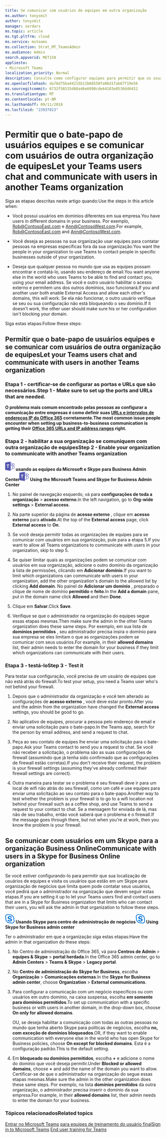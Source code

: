 ```yaml
---
title: Se comunicar com usuários de equipes em outra organização
ms.author: tonysmit
author: tonysmit
manager: serdars
ms.topic: article
ms.tgt.pltfrm: cloud
ms.service: msteams
ms.collection: Strat_MT_TeamsAdmin
ms.audience: Admin
search.appverid: MET150
appliesto:
- Microsoft Teams
localization_priority: Normal
description: Consulte como configurar equipes para permitir que os usuários se comuniquem com usuários de outra organização.
ms.openlocfilehash: da76d75ba44215b11b68550fa06d1fab87f19e56
ms.sourcegitcommit: 6732f56535d60a46e6998cde64103e8530dd6452
ms.translationtype: MT
ms.contentlocale: pt-BR
ms.lasthandoff: 09/11/2018
ms.locfileid: "23937823"
---
```

# <a name="let-your-teams-users-chat-and-communicate-with-users-in-another-teams-organization"></a><span data-ttu-id="6f3be-103">Permitir que o bate-papo de usuários equipes e se comunicar com usuários de outra organização de equipes</span><span class="sxs-lookup"><span data-stu-id="6f3be-103">Let your Teams users chat and communicate with users in another Teams organization</span></span>

<span data-ttu-id="6f3be-104">Siga as etapas descritas neste artigo quando:</span><span class="sxs-lookup"><span data-stu-id="6f3be-104">Use the steps in this article when:</span></span>
  
- <span data-ttu-id="6f3be-105">Você possui usuários em domínios diferentes em sua empresa.</span><span class="sxs-lookup"><span data-stu-id="6f3be-105">You have users in different domains in your business.</span></span> <span data-ttu-id="6f3be-106">Por exemplo, Rob@ContosoEast.com e Ann@ContosoWest.com.</span><span class="sxs-lookup"><span data-stu-id="6f3be-106">For example, Rob@ContosoEast.com and Ann@ContosoWest.com.</span></span>
    
- <span data-ttu-id="6f3be-107">Você deseja as pessoas na sua organização usar equipes para contatar pessoas na empresas específicas fora da sua organização.</span><span class="sxs-lookup"><span data-stu-id="6f3be-107">You want the people in your organization to use Teams to contact people in specific businesses outside of your organization.</span></span>
    
- <span data-ttu-id="6f3be-108">Deseja que qualquer pessoa no mundo que usa as equipes possam encontrar e contatá-lo, usando seu endereço de email.</span><span class="sxs-lookup"><span data-stu-id="6f3be-108">You want anyone else in the world who uses Teams to be able to find and contact you, using your email address.</span></span> <span data-ttu-id="6f3be-109">Se você e outro usuário habilitar o acesso externo e permitem uns dos outros domínios, isso funcionará.</span><span class="sxs-lookup"><span data-stu-id="6f3be-109">If you and another user both enable External Access and allow each other's domains, this will work.</span></span> <span data-ttu-id="6f3be-110">Se ela não funcionar, o outro usuário verifique se seu ou sua configuração não está bloqueando o seu domínio.</span><span class="sxs-lookup"><span data-stu-id="6f3be-110">If it doesn't work, the other user should make sure his or her configuration isn't blocking your domain.</span></span>

<span data-ttu-id="6f3be-111">Siga estas etapas:</span><span class="sxs-lookup"><span data-stu-id="6f3be-111">Follow these steps:</span></span>

## <a name="let-your-teams-users-chat-and-communicate-with-users-in-another-teams-organization"></a><span data-ttu-id="6f3be-112">Permitir que o bate-papo de usuários equipes e se comunicar com usuários de outra organização de equipes</span><span class="sxs-lookup"><span data-stu-id="6f3be-112">Let your Teams users chat and communicate with users in another Teams organization</span></span>

### <a name="step-1---make-sure-to-set-up-the-ports-and-urls-that-are-needed"></a><span data-ttu-id="6f3be-113">Etapa 1 - certificar-se de configurar as portas e URLs que são necessários.</span><span class="sxs-lookup"><span data-stu-id="6f3be-113">Step 1 - Make sure to set up the ports and URLs that are needed.</span></span>

<span data-ttu-id="6f3be-114">**O problema mais comum encontrado pelas pessoas ao configurar a comunicação entre empresas é como definir suas [URLs e intervalos de endereços IP do Office 365](https://docs.microsoft.com/microsoftteams/office-365-urls-ip-address-ranges) corretamente.**</span><span class="sxs-lookup"><span data-stu-id="6f3be-114">**The most common issue people encounter when setting up business-to-business communication is getting their [Office 365 URLs and IP address ranges](https://docs.microsoft.com/microsoftteams/office-365-urls-ip-address-ranges) right.**</span></span>

### <a name="step-2---enable-your-organization-to-communicate-with-another-teams-organization"></a><span data-ttu-id="6f3be-115">Etapa 2 - habilitar a sua organização se comuniquem com outra organização de equipes</span><span class="sxs-lookup"><span data-stu-id="6f3be-115">Step 2 - Enable your organization to communicate with another Teams organization</span></span>

<span data-ttu-id="6f3be-116">![as equipes de logotipo-30x30.png](media/teams-logo-30x30.png) **usando as equipes da Microsoft e Skype para Business Admin Center**</span><span class="sxs-lookup"><span data-stu-id="6f3be-116">![teams-logo-30x30.png](media/teams-logo-30x30.png) **Using the Microsoft Teams and Skype for Business Admin Center**</span></span>

   1. <span data-ttu-id="6f3be-117">No painel de navegação esquerdo, vá para **configurações de toda a organização** > **acesso externo**.</span><span class="sxs-lookup"><span data-stu-id="6f3be-117">In the left navigation, go to **Org-wide settings** > **External access**.</span></span> 

   2. <span data-ttu-id="6f3be-118">Na parte superior da página de **acesso externo** , clique em **acesso externo** para **ativado**.</span><span class="sxs-lookup"><span data-stu-id="6f3be-118">At the top of the **External access** page, click **External access** to **On**.</span></span> 

   3. <span data-ttu-id="6f3be-119">Se você deseja permitir todas as organizações de equipes para se comunicar com usuários em sua organização, pule para a etapa 5.</span><span class="sxs-lookup"><span data-stu-id="6f3be-119">If you want to allow all Teams organizations to communicate with users in your organization, skip to step 5.</span></span> 
   
   4. <span data-ttu-id="6f3be-120">Se quiser limitar quais as organizações podem se comunicar com usuários em sua organização, adicione o outro domínio da organização à lista de permissões, clicando em **Adicionar domínio**.</span><span class="sxs-lookup"><span data-stu-id="6f3be-120">If you want to limit which organizations can communicate with users in your organization, add the other organization's domain to the allowed list by clicking **Add domain**.</span></span> <span data-ttu-id="6f3be-121">No painel de **Adicionar um domínio** , preparado o clique de nome de domínio **permitido** e **feito**.</span><span class="sxs-lookup"><span data-stu-id="6f3be-121">In the **Add a domain** pane, put in the domain name click **Allowed** and then **Done**.</span></span>

   4. <span data-ttu-id="6f3be-122">Clique em **Salvar**.</span><span class="sxs-lookup"><span data-stu-id="6f3be-122">Click **Save**.</span></span> 

   5. <span data-ttu-id="6f3be-123">Verifique se que o administrador na organização do equipes segue essas etapas mesmas.</span><span class="sxs-lookup"><span data-stu-id="6f3be-123">Then make sure the admin in the other Teams  organization does these same steps.</span></span> <span data-ttu-id="6f3be-124">Por exemplo, em sua lista de **domínios permitidos** , seu administrador precisa insira o domínio para sua empresa se eles limitam o que as organizações podem se comunicar com seus usuários.</span><span class="sxs-lookup"><span data-stu-id="6f3be-124">For example, in their **allowed domains** list, their admin needs to enter the domain for your business if they limit which organizations can communicate with their users.</span></span> 

### <a name="step-3---test-it"></a><span data-ttu-id="6f3be-125">Etapa 3 - testá-lo</span><span class="sxs-lookup"><span data-stu-id="6f3be-125">Step 3 - Test it</span></span>
<span data-ttu-id="6f3be-126">Para testar sua configuração, você precisa de um usuário de equipes que não está atrás do firewall.</span><span class="sxs-lookup"><span data-stu-id="6f3be-126">To test your setup, you need a Teams user who's not behind your firewall.</span></span>
  
   1. <span data-ttu-id="6f3be-127">Depois que o administrador da organização e você tem alterado as configurações de **acesso externo** , você deve estar pronto.</span><span class="sxs-lookup"><span data-stu-id="6f3be-127">After you and the admin from the organization have changed the **External access** settings, you should be good to go.</span></span>
    
   2. <span data-ttu-id="6f3be-128">No aplicativo de equipes, procurar a pessoa pelo endereço de email e enviar uma solicitação para o bate-papo.</span><span class="sxs-lookup"><span data-stu-id="6f3be-128">In the Teams app, search for the person by email address, and send a request to chat.</span></span>
    
   3. <span data-ttu-id="6f3be-129">Peça ao seu contato de equipes lhe enviar uma solicitação para o bate-papo.</span><span class="sxs-lookup"><span data-stu-id="6f3be-129">Ask your Teams contact to send you a request to chat.</span></span> <span data-ttu-id="6f3be-130">Se você não receber a solicitação, o problema são as suas configurações de firewall (assumindo que já tenha sido confirmado que as configurações de firewall estão corretas).</span><span class="sxs-lookup"><span data-stu-id="6f3be-130">If you don't receive their request, the problem is your firewall settings (assuming they've already confirmed their firewall settings are correct).</span></span>
    
   4. <span data-ttu-id="6f3be-131">Outra maneira para testar se o problema é seu firewall deve ir para um local de wifi não atrás do seu firewall, como um café e use equipes para enviar uma solicitação ao seu contato para o bate-papo.</span><span class="sxs-lookup"><span data-stu-id="6f3be-131">Another way to test whether the problem is your firewall is to go to a wifi location not behind your firewall such as a coffee shop, and use Teams to send a request to your contact to chat.</span></span> <span data-ttu-id="6f3be-132">Se a mensagem for enviada de lá, mas não de seu trabalho, então você saberá que o problema é o firewall.</span><span class="sxs-lookup"><span data-stu-id="6f3be-132">If the message goes through there, but not when you're at work, then you know the problem is your firewall.</span></span>

## <a name="communicate-with-users-in-a-skype-for-business-online-organization"></a><span data-ttu-id="6f3be-133">Se comunicar com usuários em um Skype para a organização Business Online</span><span class="sxs-lookup"><span data-stu-id="6f3be-133">Communicate with users in a Skype for Business Online organization</span></span>

<span data-ttu-id="6f3be-134">Se você estiver configurando-lo para permitir que sua localização de usuários de equipes e visita os usuários que estão em um Skype para organização de negócios que limita quem pode contatar seus usuários, você pedirá que o administrador na organização que devem seguir estas etapas.</span><span class="sxs-lookup"><span data-stu-id="6f3be-134">If you are setting it up to let your Teams users find and contact users that are in a Skype for Business organization that limits who can contact their users, you will ask the admin in that organization to follow these steps.</span></span>

<span data-ttu-id="6f3be-135">![logotipo-sfb-30x30.png](media/sfb-logo-30x30.png) **Usando Skype para centro de administração de negócios**</span><span class="sxs-lookup"><span data-stu-id="6f3be-135">![sfb-logo-30x30.png](media/sfb-logo-30x30.png) **Using Skype for Business admin center**</span></span> 

<span data-ttu-id="6f3be-136">Ter o administrador em que a organização siga estas etapas:</span><span class="sxs-lookup"><span data-stu-id="6f3be-136">Have the admin in that organization do these steps:</span></span>
    
1. <span data-ttu-id="6f3be-137">No Centro de administração do Office 365, vá para **Centros de Admin** > **equipes & Skype** > **portal herdada**.</span><span class="sxs-lookup"><span data-stu-id="6f3be-137">In the Office 365 admin center, go to **Admin Centers** > **Teams & Skype** > **Legacy portal**.</span></span>
  
2. <span data-ttu-id="6f3be-138">No **Centro de administração do Skype for Business**, escolha **Organização** > **Comunicações externas**.</span><span class="sxs-lookup"><span data-stu-id="6f3be-138">In the **Skype for Business admin center**, choose **Organization** > **External communications**.</span></span>
    
3. <span data-ttu-id="6f3be-139">Para configurar a comunicação com um negócio específicos ou com usuários em outro domínio, na caixa suspensa, escolha **em somente para domínios permitidos**.</span><span class="sxs-lookup"><span data-stu-id="6f3be-139">To set up communication with a specific business or with users in another domain, in the drop-down box, choose **On only for allowed domains**.</span></span>
    
    <span data-ttu-id="6f3be-140">OU, se deseja habilitar a comunicação com todas as outras pessoas no mundo que tenha aberto Skype para políticas de negócios, escolha **no, com exceção de domínios bloqueados**.</span><span class="sxs-lookup"><span data-stu-id="6f3be-140">OR, if they want to enable communication with everyone else in the world who has open Skype for Business policies, choose **On except for blocked domains**.</span></span> <span data-ttu-id="6f3be-141">Esta é a configuração padrão.</span><span class="sxs-lookup"><span data-stu-id="6f3be-141">This is the default setting.</span></span>
    
4. <span data-ttu-id="6f3be-142">Em **bloqueado ou domínios permitidos**, escolha **+** e adicione o nome do domínio que você deseja permitir.</span><span class="sxs-lookup"><span data-stu-id="6f3be-142">Under **Blocked or allowed domains**, choose **+** and add the name of the domain you want to allow.</span></span> <span data-ttu-id="6f3be-143">Certificar-se de que o administrador na organização do segue essas etapas mesmas.</span><span class="sxs-lookup"><span data-stu-id="6f3be-143">Make sure the admin in the other organization does these same steps.</span></span> <span data-ttu-id="6f3be-144">Por exemplo, na lista **domínios permitidos** da outra organização, o administrador precisa inserir o domínio da sua empresa.</span><span class="sxs-lookup"><span data-stu-id="6f3be-144">For example, in their **allowed domains** list, their admin needs to enter the domain for your business.</span></span>
    
### <a name="related-topics"></a><span data-ttu-id="6f3be-145">Tópicos relacionados</span><span class="sxs-lookup"><span data-stu-id="6f3be-145">Related topics</span></span>

<span data-ttu-id="6f3be-146">[Entrar no Microsoft Teams](sign-in-teams.md)
[para equipes de treinamento do usuário final](enduser-training.md)</span><span class="sxs-lookup"><span data-stu-id="6f3be-146">[Sign in to Microsoft Teams](sign-in-teams.md)
[End user training for Teams](enduser-training.md)</span></span>

